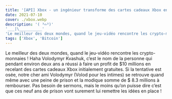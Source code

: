 ```yaml
---
title: '[API] Xbox - un ingénieur transforme des cartes cadeaux Xbox en Bitcoin'
date: 2021-07-10
cover: ./xbox.webp
description: '( ³⌓³)'  
'___|\__________'  
'Le meilleur des deux mondes, quand le jeu-vidéo rencontre les crypto-monnaies !'
tags: ['Xbox', 'Bitcoin']
---
```


Le meilleur des deux mondes, quand le jeu-vidéo rencontre les crypto-monnaies ! 
Haha Volodymyr Kvashuk, c’est le nom de la personne qui pendant environ deux ans a réussi à faire un profit de $10 millions en recelant des cartes cadeaux Xbox initialement gratuites. Si la tentative est osée, notre cher ami Volodymyr (Volod pour les intimes) se retrouve quand même avec une peine de prison et la modique somme de $ 8.3 millions à rembourser.
Pas besoin de sermons, mais le moins qu’on puisse dire c’est que ces neuf ans de prison vont surement lui remettre les idées en place !
